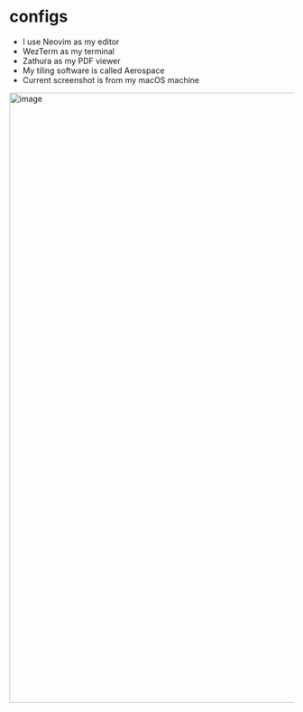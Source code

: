 # configs
+ I use Neovim as my editor
+ WezTerm as my terminal
+ Zathura as my PDF viewer
+ My tiling software is called Aerospace
+ Current screenshot is from my macOS machine
<img width="1920" height="1080" alt="image" src="https://github.com/user-attachments/assets/3585d0f2-2635-4746-be8a-111b5897b875" />


